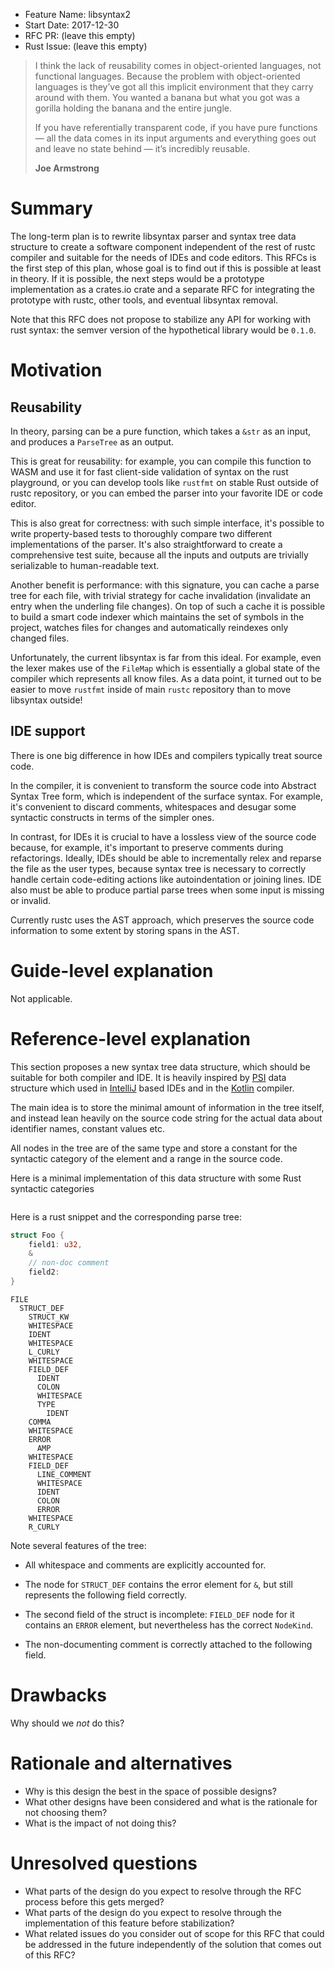 - Feature Name: libsyntax2
- Start Date: 2017-12-30
- RFC PR: (leave this empty)
- Rust Issue: (leave this empty)


>I think the lack of reusability comes in object-oriented languages,
>not functional languages. Because the problem with object-oriented
>languages is they’ve got all this implicit environment that they
>carry around with them. You wanted a banana but what you got was a
>gorilla holding the banana and the entire jungle.
>
>If you have referentially transparent code, if you have pure
>functions — all the data comes in its input arguments and everything
>goes out and leave no state behind — it’s incredibly reusable.
>
> **Joe Armstrong**

# Summary
[summary]: #summary

The long-term plan is to rewrite libsyntax parser and syntax tree data
structure to create a software component independent of the rest of
rustc compiler and suitable for the needs of IDEs and code
editors. This RFCs is the first step of this plan, whose goal is to
find out if this is possible at least in theory. If it is possible,
the next steps would be a prototype implementation as a crates.io
crate and a separate RFC for integrating the prototype with rustc,
other tools, and eventual libsyntax removal.

Note that this RFC does not propose to stabilize any API for working
with rust syntax: the semver version of the hypothetical library would
be `0.1.0`.


# Motivation
[motivation]: #motivation

## Reusability

In theory, parsing can be a pure function, which takes a `&str` as an
input, and produces a `ParseTree` as an output.

This is great for reusability: for example, you can compile this
function to WASM and use it for fast client-side validation of syntax
on the rust playground, or you can develop tools like `rustfmt` on
stable Rust outside of rustc repository, or you can embed the parser
into your favorite IDE or code editor.

This is also great for correctness: with such simple interface, it's
possible to write property-based tests to thoroughly compare two
different implementations of the parser. It's also straightforward to
create a comprehensive test suite, because all the inputs and outputs
are trivially serializable to human-readable text.

Another benefit is performance: with this signature, you can cache a
parse tree for each file, with trivial strategy for cache invalidation
(invalidate an entry when the underling file changes). On top of such
a cache it is possible to build a smart code indexer which maintains
the set of symbols in the project, watches files for changes and
automatically reindexes only changed files.

Unfortunately, the current libsyntax is far from this ideal. For
example, even the lexer makes use of the `FileMap` which is
essentially a global state of the compiler which represents all know
files. As a data point, it turned out to be easier to move `rustfmt`
inside of main `rustc` repository than to move libsyntax outside!


## IDE support

There is one big difference in how IDEs and compilers typically treat
source code. 

In the compiler, it is convenient to transform the source
code into Abstract Syntax Tree form, which is independent of the
surface syntax. For example, it's convenient to discard comments,
whitespaces and desugar some syntactic constructs in terms of the
simpler ones.

In contrast, for IDEs it is crucial to have a lossless view of the
source code because, for example, it's important to preserve comments
during refactorings. Ideally, IDEs should be able to incrementally
relex and reparse the file as the user types, because syntax tree is
necessary to correctly handle certain code-editing actions like
autoindentation or joining lines. IDE also must be able to produce
partial parse trees when some input is missing or invalid.

Currently rustc uses the AST approach, which preserves the source code
information to some extent by storing spans in the AST.



# Guide-level explanation
[guide-level-explanation]: #guide-level-explanation

Not applicable.


# Reference-level explanation
[reference-level-explanation]: #reference-level-explanation

This section proposes a new syntax tree data structure, which should
be suitable for both compiler and IDE. It is heavily inspired by [PSI]
data structure which used in [IntelliJ] based IDEs and in the [Kotlin]
compiler.


[PSI]: http://www.jetbrains.org/intellij/sdk/docs/reference_guide/custom_language_support/implementing_parser_and_psi.html
[IntelliJ]: https://github.com/JetBrains/intellij-community/
[Kotlin]: https://kotlinlang.org/


The main idea is to store the minimal amount of information in the
tree itself, and instead lean heavily on the source code string for
the actual data about identifier names, constant values etc.

All nodes in the tree are of the same type and store a constant for
the syntactic category of the element and a range in the source code.

Here is a minimal implementation of this data structure with some Rust
syntactic categories


```rust
```

Here is a rust snippet and the corresponding parse tree:

```rust
struct Foo {
    field1: u32,
    &
    // non-doc comment
    field2:
}
```


```
FILE
  STRUCT_DEF
    STRUCT_KW
	WHITESPACE
	IDENT
	WHITESPACE
	L_CURLY
	WHITESPACE
	FIELD_DEF
	  IDENT
	  COLON
	  WHITESPACE
	  TYPE
	    IDENT
	COMMA
	WHITESPACE
	ERROR
	  AMP
	WHITESPACE
	FIELD_DEF
	  LINE_COMMENT
	  WHITESPACE
	  IDENT
	  COLON
	  ERROR
	WHITESPACE
	R_CURLY
```

Note several features of the tree:

* All whitespace and comments are explicitly accounted for.

* The node for `STRUCT_DEF` contains the error element for `&`, but
  still represents the following field correctly.
  
* The second field of the struct is incomplete: `FIELD_DEF` node for
  it contains an `ERROR` element, but nevertheless has the correct
  `NodeKind`.
  
* The non-documenting comment is correctly attached to the following
  field.



# Drawbacks
[drawbacks]: #drawbacks

Why should we *not* do this?

# Rationale and alternatives
[alternatives]: #alternatives

- Why is this design the best in the space of possible designs?
- What other designs have been considered and what is the rationale for not choosing them?
- What is the impact of not doing this?

# Unresolved questions
[unresolved]: #unresolved-questions

- What parts of the design do you expect to resolve through the RFC process before this gets merged?
- What parts of the design do you expect to resolve through the implementation of this feature before stabilization?
- What related issues do you consider out of scope for this RFC that could be addressed in the future independently of the solution that comes out of this RFC?
